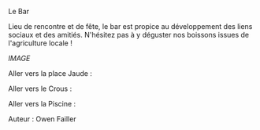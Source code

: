 Le Bar

Lieu de rencontre et de fête, le bar est propice au développement des liens sociaux et des amitiés.
N'hésitez pas à y déguster nos boissons issues de l'agriculture locale !


*IMAGE*

Aller vers la place Jaude :

Aller vers le Crous :

Aller vers la Piscine :



Auteur : Owen Failler
